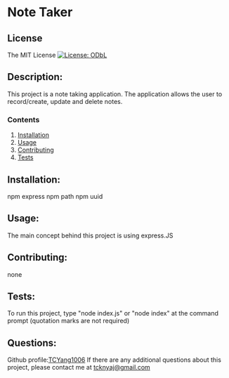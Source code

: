 # Note Taker

## License
The MIT License
[![License: ODbL](https://img.shields.io/badge/License-MIT-yellow.svg)](https://opensource.org/licenses/MIT)

## Description: 
This project is a note taking application.  The application allows the user to record/create, update and delete notes.  

### Contents
1.  [Installation](#installation)
2.  [Usage](#usage)
3.  [Contributing](#contributing)
4.  [Tests](#tests)

## Installation:  
npm express
npm path
npm uuid

## Usage:
The main concept behind this project is using express.JS

## Contributing:
none

## Tests:
To run this project, type "node index.js" or "node index" at the command prompt (quotation marks are not required)

## Questions:
Github profile:[TCYang1006](https://github.com/TCYang1006)
If there are any additional questions about this project, please contact me at [tcknyaj@gmail.com](tcknyaj@gmail.com)